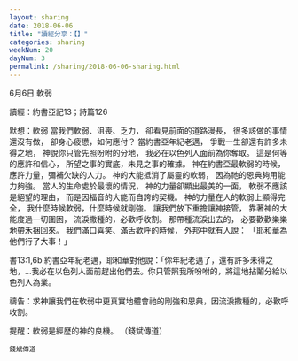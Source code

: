 ```yaml
---
layout: sharing
date: 2018-06-06
title: "讀經分享：【】"
categories: sharing
weekNum: 20
dayNum: 3
permalink: /sharing/2018-06-06-sharing.html
---
```

6月6日 軟弱

讀經：約書亞記13；詩篇126

默想：軟弱
當我們軟弱、沮喪、乏力，
卻看見前面的道路漫長，
很多該做的事情還沒有做，
卻身心疲憊，如何應付？
當約書亞年紀老邁，
爭戰一生卻還有許多未得之地，
神說你只管先照吩咐的分地，
我必在以色列人面前為你奪取。
這是何等的應許和信心，
所望之事的實底，未見之事的確據。
神在約書亞最軟弱的時候，
應許力量，彌補欠缺的人力。
神的大能抵消了屬靈的軟弱，
因為祂的恩典夠用能力夠強。
當人的生命處於最壞的情況，
神的力量卻顯出最美的一面，
軟弱不應該是絕望的理由，
而是因福音的大能而自誇的契機。
神的力量在人的軟弱上顯得完全，
我什麼時候軟弱，什麼時候就剛強。
讓我們放下重擔讓神接管，
靠著神的大能度過一切圍困，
流淚撒種的，必歡呼收割。
那帶種流淚出去的，
必要歡歡樂樂地帶禾捆回來。
我們滿口喜笑、滿舌歡呼的時候，
外邦中就有人說：
「耶和華為他們行了大事！」

書13:1,6b 約書亞年紀老邁，耶和華對他說：「你年紀老邁了，還有許多未得之地，...我必在以色列人面前趕出他們去。你只管照我所吩咐的，將這地拈鬮分給以色列人為業。

禱告：求神讓我們在軟弱中更真實地體會祂的剛強和恩典，因流淚撒種的，必歡呼收割。

提醒：軟弱是經歷的神的良機。
（錢斌傳道）

`錢斌傳道`
